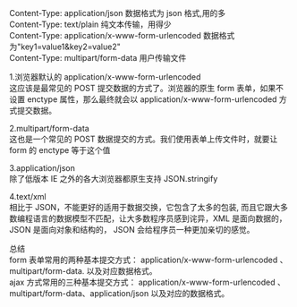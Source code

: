 Content-Type: application/json 数据格式为 json 格式,用的多  
Content-Type: text/plain 纯文本传输，用得少  
Content-Type: application/x-www-form-urlencoded 数据格式为"key1=value1&key2=value2"  
Content-Type: multipart/form-data 用户传输文件

1.浏览器默认的 application/x-www-form-urlencoded  
这应该是最常见的 POST 提交数据的方式了。浏览器的原生 form 表单，如果不设置 enctype 属性，那么最终就会以 application/x-www-form-urlencoded 方式提交数据。

2.multipart/form-data  
这也是一个常见的 POST 数据提交的方式。我们使用表单上传文件时，就要让 form 的 enctype 等于这个值

3.application/json  
除了低版本 IE 之外的各大浏览器都原生支持 JSON.stringify

4.text/xml  
相比于 JSON，不能更好的适用于数据交换，它包含了太多的包装, 而且它跟大多数编程语言的数据模型不匹配，让大多数程序员感到诧异，XML 是面向数据的，JSON 是面向对象和结构的， JSON 会给程序员一种更加亲切的感觉。

总结  
form 表单常用的两种基本提交方式： application/x-www-form-urlencoded 、multipart/form-data. 以及对应数据格式。  
ajax 方式常用的三种基本提交方式： application/x-www-form-urlencoded 、multipart/form-data、application/json 以及对应的数据格式。
